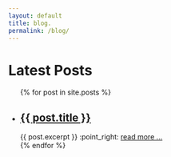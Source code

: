 ```yaml
---
layout: default
title: blog.
permalink: /blog/
---
```


<h1>Latest Posts</h1>

<ul class="no-bullets">
	{% for post in site.posts %}
	  <li>
	  	<h2><a href="{{ post.url }}">{{ post.title }}</a></h2>
	  	<div class="post-excerpt">
	  		<div class="content">
	  			{{ post.excerpt }}
	  			:point_right: <a href="{{ post.url }}">read more ...</a>
	  		</div>
	  	</div>
	  </li>
	{% endfor %}
</ul>